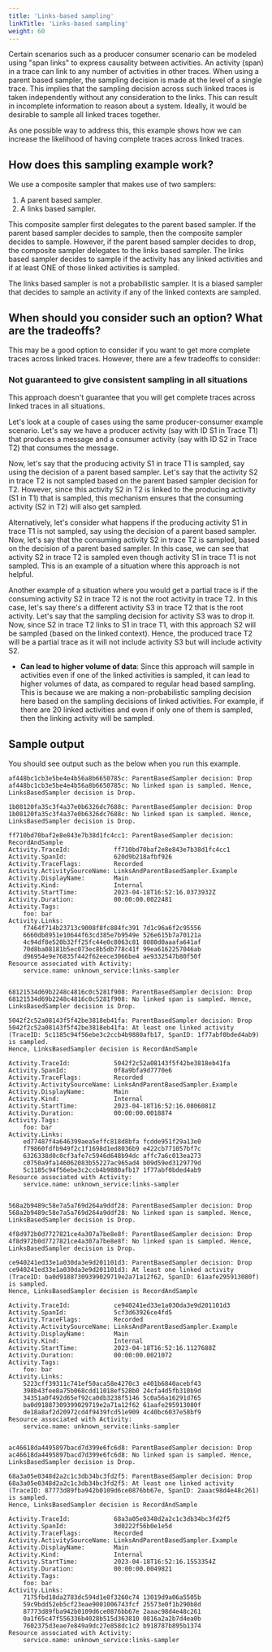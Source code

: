 ```yaml
---
title: 'Links-based sampling'
linkTitle: 'Links-based sampling'
weight: 60
---
```


Certain scenarios such as a producer consumer scenario can be modeled using
"span links" to express causality between activities. An activity (span) in a
trace can link to any number of activities in other traces. When using a parent
based sampler, the sampling decision is made at the level of a single trace.
This implies that the sampling decision across such linked traces is taken
independently without any consideration to the links. This can result in
incomplete information to reason about a system. Ideally, it would be desirable
to sample all linked traces together.

As one possible way to address this, this example shows how we can increase the
likelihood of having complete traces across linked traces.

## How does this sampling example work?

We use a composite sampler that makes use of two samplers:

1. A parent based sampler.
2. A links based sampler.

This composite sampler first delegates to the parent based sampler. If the
parent based sampler decides to sample, then the composite sampler decides to
sample. However, if the parent based sampler decides to drop, the composite
sampler delegates to the links based sampler. The links based sampler decides to
sample if the activity has any linked activities and if at least ONE of those
linked activities is sampled.

The links based sampler is not a probabilistic sampler. It is a biased sampler
that decides to sample an activity if any of the linked contexts are sampled.

## When should you consider such an option? What are the tradeoffs?

This may be a good option to consider if you want to get more complete traces
across linked traces. However, there are a few tradeoffs to consider:

### Not guaranteed to give consistent sampling in all situations

This approach doesn't guarantee that you will get complete traces across linked
traces in all situations.

Let's look at a couple of cases using the same producer-consumer example
scenario. Let's say we have a producer activity (say with ID S1 in Trace T1)
that produces a message and a consumer activity (say with ID S2 in Trace T2)
that consumes the message.

Now, let's say that the producing activity S1 in trace T1 is sampled, say using
the decision of a parent based sampler. Let's say that the activity S2 in trace
T2 is not sampled based on the parent based sampler decision for T2. However,
since this activity S2 in T2 is linked to the producing activity (S1 in T1) that
is sampled, this mechanism ensures that the consuming activity (S2 in T2) will
also get sampled.

Alternatively, let's consider what happens if the producing activity S1 in trace
T1 is not sampled, say using the decision of a parent based sampler. Now, let's
say that the consuming activity S2 in trace T2 is sampled, based on the decision
of a parent based sampler. In this case, we can see that activity S2 in trace T2
is sampled even though activity S1 in trace T1 is not sampled. This is an
example of a situation where this approach is not helpful.

Another example of a situation where you would get a partial trace is if the
consuming activity S2 in trace T2 is not the root activity in trace T2. In this
case, let's say there's a different activity S3 in trace T2 that is the root
activity. Let's say that the sampling decision for activity S3 was to drop it.
Now, since S2 in trace T2 links to S1 in trace T1, with this approach S2 will be
sampled (based on the linked context). Hence, the produced trace T2 will be a
partial trace as it will not include activity S3 but will include activity S2.

- **Can lead to higher volume of data**: Since this approach will sample in
  activities even if one of the linked activities is sampled, it can lead to
  higher volumes of data, as compared to regular head based sampling. This is
  because we are making a non-probabilistic sampling decision here based on the
  sampling decisions of linked activities. For example, if there are 20 linked
  activities and even if only one of them is sampled, then the linking activity
  will be sampled.

## Sample output

You should see output such as the below when you run this example.

```text
af448bc1cb3e5be4e4b56a8b6650785c: ParentBasedSampler decision: Drop
af448bc1cb3e5be4e4b56a8b6650785c: No linked span is sampled. Hence,
LinksBasedSampler decision is Drop.

1b08120fa35c3f4a37e0b6326dc7688c: ParentBasedSampler decision: Drop
1b08120fa35c3f4a37e0b6326dc7688c: No linked span is sampled. Hence,
LinksBasedSampler decision is Drop.

ff710bd70baf2e8e843e7b38d1fc4cc1: ParentBasedSampler decision: RecordAndSample
Activity.TraceId:            ff710bd70baf2e8e843e7b38d1fc4cc1
Activity.SpanId:             620d9b218afbf926
Activity.TraceFlags:         Recorded
Activity.ActivitySourceName: LinksAndParentBasedSampler.Example
Activity.DisplayName:        Main
Activity.Kind:               Internal
Activity.StartTime:          2023-04-18T16:52:16.0373932Z
Activity.Duration:           00:00:00.0022481
Activity.Tags:
    foo: bar
Activity.Links:
    f7464f714b23713c9008f8fc884fc391 7d1c96a6f2c95556
    6660db8951e10644f63cd385e7b9549e 526e615b7a70121a
    4c94df8e520b32ff25fc44e0c8063c81 8080d0aaafa641af
    70d8ba08181b5ec073ec8b5db778c41f 99ea6162257046ab
    d96954e9e76835f442f62eece3066be4 ae9332547b80f50f
Resource associated with Activity:
    service.name: unknown_service:links-sampler


68121534d69b2248c4816c0c5281f908: ParentBasedSampler decision: Drop
68121534d69b2248c4816c0c5281f908: No linked span is sampled. Hence,
LinksBasedSampler decision is Drop.

5042f2c52a08143f5f42be3818eb41fa: ParentBasedSampler decision: Drop
5042f2c52a08143f5f42be3818eb41fa: At least one linked activity
(TraceID: 5c1185c94f56ebe3c2ccb4b9880afb17, SpanID: 1f77abf0bded4ab9) is sampled.
Hence, LinksBasedSampler decision is RecordAndSample

Activity.TraceId:            5042f2c52a08143f5f42be3818eb41fa
Activity.SpanId:             0f8a9bfa9d7770e6
Activity.TraceFlags:         Recorded
Activity.ActivitySourceName: LinksAndParentBasedSampler.Example
Activity.DisplayName:        Main
Activity.Kind:               Internal
Activity.StartTime:          2023-04-18T16:52:16.0806081Z
Activity.Duration:           00:00:00.0018874
Activity.Tags:
    foo: bar
Activity.Links:
    ed77487f4a646399aea5effc818d8bfa fcdde951f29a13e0
    f79860fdfb949f2c1f1698d1ed8036b9 e422cb771057bf7c
    6326338d0c0cf3afe7c5946d648b94dc affc7a6c013ea273
    c0750a9fa146062083b55227ac965ad4 b09d59ed3129779d
    5c1185c94f56ebe3c2ccb4b9880afb17 1f77abf0bded4ab9
Resource associated with Activity:
    service.name: unknown_service:links-sampler


568a2b9489c58e7a5a769d264a9ddf28: ParentBasedSampler decision: Drop
568a2b9489c58e7a5a769d264a9ddf28: No linked span is sampled. Hence,
LinksBasedSampler decision is Drop.

4f8d972b0d7727821ce4a307a7be8e8f: ParentBasedSampler decision: Drop
4f8d972b0d7727821ce4a307a7be8e8f: No linked span is sampled. Hence,
LinksBasedSampler decision is Drop.

ce940241ed33e1a030da3e9d201101d3: ParentBasedSampler decision: Drop
ce940241ed33e1a030da3e9d201101d3: At least one linked activity
(TraceID: ba0d91887309399029719e2a71a12f62, SpanID: 61aafe295913080f) is sampled.
Hence, LinksBasedSampler decision is RecordAndSample

Activity.TraceId:            ce940241ed33e1a030da3e9d201101d3
Activity.SpanId:             5cf3d63926ce4fd5
Activity.TraceFlags:         Recorded
Activity.ActivitySourceName: LinksAndParentBasedSampler.Example
Activity.DisplayName:        Main
Activity.Kind:               Internal
Activity.StartTime:          2023-04-18T16:52:16.1127688Z
Activity.Duration:           00:00:00.0021072
Activity.Tags:
    foo: bar
Activity.Links:
    5223cff39311c741ef50aca58e4270c3 e401b6840acebf43
    398b43fee8a75b068cdd11018ef528b0 24cfa4d5fb310b9d
    34351a0f492d65ef92ca0db3238f5146 5c0a56a16291d765
    ba0d91887309399029719e2a71a12f62 61aafe295913080f
    de18a8af2d20972cd4f9439fcd51e909 4c40bc6037e58bf9
Resource associated with Activity:
    service.name: unknown_service:links-sampler


ac46618da4495897bacd7d399e6fc6d8: ParentBasedSampler decision: Drop
ac46618da4495897bacd7d399e6fc6d8: No linked span is sampled. Hence,
LinksBasedSampler decision is Drop.

68a3a05e0348d2a2c1c3db34bc3fd2f5: ParentBasedSampler decision: Drop
68a3a05e0348d2a2c1c3db34bc3fd2f5: At least one linked activity
(TraceID: 87773d89fba942b0109d6ce0876bb67e, SpanID: 2aaac98d4e48c261) is sampled.
Hence, LinksBasedSampler decision is RecordAndSample

Activity.TraceId:            68a3a05e0348d2a2c1c3db34bc3fd2f5
Activity.SpanId:             3d0222f56b0e1e5d
Activity.TraceFlags:         Recorded
Activity.ActivitySourceName: LinksAndParentBasedSampler.Example
Activity.DisplayName:        Main
Activity.Kind:               Internal
Activity.StartTime:          2023-04-18T16:52:16.1553354Z
Activity.Duration:           00:00:00.0049821
Activity.Tags:
    foo: bar
Activity.Links:
    7175fbd18da2783dc594d1e8f3260c74 13019d9a06a5505b
    59c9bdd52eb5cf23eae9001006743fcf 25573e0f1b290b8d
    87773d89fba942b0109d6ce0876bb67e 2aaac98d4e48c261
    0a1f65c47f556336b4028b515d363810 0816a2a2b7d4ea0b
    7602375d3eae7e849a9dc27e858dc1c2 b918787b895b1374
Resource associated with Activity:
    service.name: unknown_service:links-sampler
```
